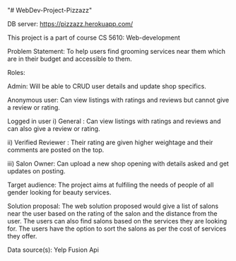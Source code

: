 "# WebDev-Project-Pizzazz" 

 DB server: https://pizzazz.herokuapp.com/

This project is a part of course CS 5610: Web-development 

Problem Statement: To help users find grooming services near them which are in their budget and accessible to them. 

Roles: 

Admin: Will be able to CRUD user details and update shop specifics.

Anonymous user: Can view listings with ratings and reviews but cannot give a review or rating.

Logged in user
i) General : Can view listings with ratings and reviews and can also give a review or rating.

ii) Verified Reviewer : Their rating are given higher weightage and their comments are posted on the top.

iii) Salon Owner: Can upload a new shop opening with details asked and get updates on posting.

Target audience: The project aims at fulfiling the needs of people of all gender looking for beauty services.

Solution proposal:  The web solution proposed would give a list of salons near the user based on the rating of the salon and the distance from the user. The users can also find salons based on the services they are looking for. The users have the option to sort the salons as per the cost of services they offer.


 Data source(s):  Yelp Fusion Api
